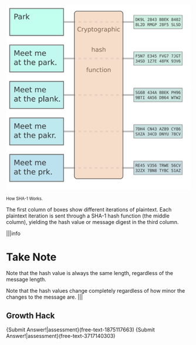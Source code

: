 
<figure class="snippetimg" style="margin: 0 auto;width:100%">

  <img src=".guides/img/Hashf.PNG" alt="Public key cryptography inventors Whitfield Diffie and Martin Hellman. . *Source: Whitfield Diffie photo by Mary Holzer licensed under CC-BY and Martin Hellman originated from Martin Hellman licensed under GFDL.*
">
  <figcaption style="font-size: 0.8em; text-align: left;">How SHA-1 Works.
</figure>
 

The first column of boxes  show different iterations of plaintext. Each plaintext iteration is sent through a SHA-1 hash function (the middle column), yielding the hash value or message digest in the third column.

|||info
# Take Note
Note that the hash value is always the same length, regardless of the message length.

Note that the hash values change completely regardless of how minor the changes to the message are.
|||

## Growth Hack
{Submit Answer!|assessment}(free-text-1875117663)
{Submit Answer!|assessment}(free-text-3717140303)

